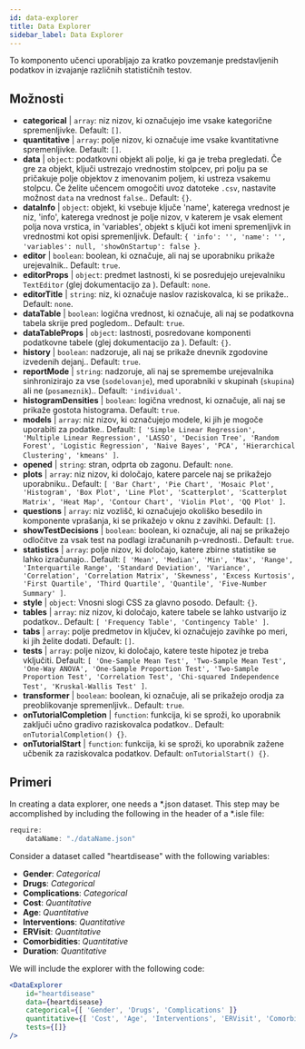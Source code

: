 ```yaml
---
id: data-explorer 
title: Data Explorer
sidebar_label: Data Explorer
---
```


To komponento učenci uporabljajo za kratko povzemanje predstavljenih podatkov in izvajanje različnih statističnih testov.

## Možnosti

* __categorical__ | `array`: niz nizov, ki označujejo ime vsake kategorične spremenljivke. Default: `[]`.
* __quantitative__ | `array`: polje nizov, ki označuje ime vsake kvantitativne spremenljivke. Default: `[]`.
* __data__ | `object`: podatkovni objekt ali polje, ki ga je treba pregledati. Če gre za objekt, ključi ustrezajo vrednostim stolpcev, pri polju pa se pričakuje polje objektov z imenovanim poljem, ki ustreza vsakemu stolpcu. Če želite učencem omogočiti uvoz datoteke `.csv`, nastavite možnost `data` na vrednost `false`.. Default: `{}`.
* __dataInfo__ | `object`: objekt, ki vsebuje ključe \'name\', katerega vrednost je niz, \'info\', katerega vrednost je polje nizov, v katerem je vsak element polja nova vrstica, in \'variables\', objekt s ključi kot imeni spremenljivk in vrednostmi kot opisi spremenljivk. Default: `{
  'info': '',
  'name': '',
  'variables': null,
  'showOnStartup': false
}`.
* __editor__ | `boolean`: boolean, ki označuje, ali naj se uporabniku prikaže urejevalnik.. Default: `true`.
* __editorProps__ | `object`: predmet lastnosti, ki se posredujejo urejevalniku `TextEditor` (glej dokumentacijo za <TextEditor />). Default: `none`.
* __editorTitle__ | `string`: niz, ki označuje naslov raziskovalca, ki se prikaže.. Default: `none`.
* __dataTable__ | `boolean`: logična vrednost, ki označuje, ali naj se podatkovna tabela skrije pred pogledom.. Default: `true`.
* __dataTableProps__ | `object`: lastnosti, posredovane komponenti podatkovne tabele (glej dokumentacijo za <DataTable />). Default: `{}`.
* __history__ | `boolean`: nadzoruje, ali naj se prikaže dnevnik zgodovine izvedenih dejanj.. Default: `true`.
* __reportMode__ | `string`: nadzoruje, ali naj se spremembe urejevalnika sinhronizirajo za vse (`sodelovanje`), med uporabniki v skupinah (`skupina`) ali ne (`posameznik`).. Default: `'individual'`.
* __histogramDensities__ | `boolean`: logična vrednost, ki označuje, ali naj se prikaže gostota histograma. Default: `true`.
* __models__ | `array`: niz nizov, ki označujejo modele, ki jih je mogoče uporabiti za podatke.. Default: `[
  'Simple Linear Regression',
  'Multiple Linear Regression',
  'LASSO',
  'Decision Tree',
  'Random Forest',
  'Logistic Regression',
  'Naive Bayes',
  'PCA',
  'Hierarchical Clustering',
  'kmeans'
]`.
* __opened__ | `string`: stran, odprta ob zagonu. Default: `none`.
* __plots__ | `array`: niz nizov, ki določajo, katere parcele naj se prikažejo uporabniku.. Default: `[
  'Bar Chart',
  'Pie Chart',
  'Mosaic Plot',
  'Histogram',
  'Box Plot',
  'Line Plot',
  'Scatterplot',
  'Scatterplot Matrix',
  'Heat Map',
  'Contour Chart',
  'Violin Plot',
  'QQ Plot'
]`.
* __questions__ | `array`: niz vozlišč, ki označujejo okoliško besedilo in komponente vprašanja, ki se prikažejo v oknu z zavihki. Default: `[]`.
* __showTestDecisions__ | `boolean`: boolean, ki označuje, ali naj se prikažejo odločitve za vsak test na podlagi izračunanih p-vrednosti.. Default: `true`.
* __statistics__ | `array`: polje nizov, ki določajo, katere zbirne statistike se lahko izračunajo.. Default: `[
  'Mean',
  'Median',
  'Min',
  'Max',
  'Range',
  'Interquartile Range',
  'Standard Deviation',
  'Variance',
  'Correlation',
  'Correlation Matrix',
  'Skewness',
  'Excess Kurtosis',
  'First Quartile',
  'Third Quartile',
  'Quantile',
  'Five-Number Summary'
]`.
* __style__ | `object`: Vnosni slogi CSS za glavno posodo. Default: `{}`.
* __tables__ | `array`: niz nizov, ki določajo, katere tabele se lahko ustvarijo iz podatkov.. Default: `[
  'Frequency Table',
  'Contingency Table'
]`.
* __tabs__ | `array`: polje predmetov in ključev, ki označujejo zavihke po meri, ki jih želite dodati. Default: `[]`.
* __tests__ | `array`: polje nizov, ki določajo, katere teste hipotez je treba vključiti. Default: `[
  'One-Sample Mean Test',
  'Two-Sample Mean Test',
  'One-Way ANOVA',
  'One-Sample Proportion Test',
  'Two-Sample Proportion Test',
  'Correlation Test',
  'Chi-squared Independence Test',
  'Kruskal-Wallis Test'
]`.
* __transformer__ | `boolean`: boolean, ki označuje, ali se prikažejo orodja za preoblikovanje spremenljivk.. Default: `true`.
* __onTutorialCompletion__ | `function`: funkcija, ki se sproži, ko uporabnik zaključi učno gradivo raziskovalca podatkov.. Default: `onTutorialCompletion() {}`.
* __onTutorialStart__ | `function`: funkcija, ki se sproži, ko uporabnik zažene učbenik za raziskovalca podatkov. Default: `onTutorialStart() {}`.


## Primeri

In creating a data explorer, one needs a *.json dataset. This step may be accomplished by including the following in the header of a *.isle file:

```js
require:
    dataName: "./dataName.json"
```

Consider a dataset called "heartdisease" with the following variables:
* __Gender__: _Categorical_
* __Drugs__: _Categorical_
* __Complications__: _Categorical_
* __Cost__: _Quantitative_
* __Age__: _Quantitative_
* __Interventions__: _Quantitative_
* __ERVisit__: _Quantitative_
* __Comorbidities__: _Quantitative_
* __Duration__: _Quantitative_

We will include the explorer with the following code:

```jsx live
<DataExplorer 
    id="heartdisease"
    data={heartdisease} 
    categorical={[ 'Gender', 'Drugs', 'Complications' ]}
    quantitative={[ 'Cost', 'Age', 'Interventions', 'ERVisit', 'Comorbidities', 'Duration' ]}
    tests={[]}
/>
```



